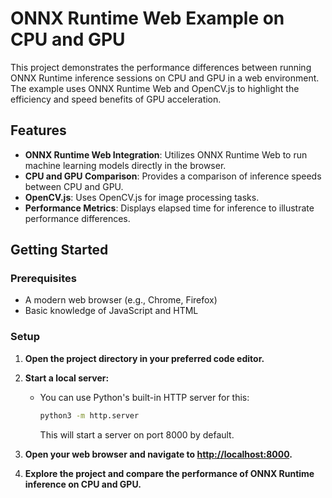 
# ONNX Runtime Web Example on CPU and GPU

This project demonstrates the performance differences between running ONNX Runtime inference sessions on CPU and GPU in a web environment. The example uses ONNX Runtime Web and OpenCV.js to highlight the efficiency and speed benefits of GPU acceleration.

## Features

- **ONNX Runtime Web Integration**: Utilizes ONNX Runtime Web to run machine learning models directly in the browser.
- **CPU and GPU Comparison**: Provides a comparison of inference speeds between CPU and GPU.
- **OpenCV.js**: Uses OpenCV.js for image processing tasks.
- **Performance Metrics**: Displays elapsed time for inference to illustrate performance differences.

## Getting Started

### Prerequisites

- A modern web browser (e.g., Chrome, Firefox)
- Basic knowledge of JavaScript and HTML

### Setup

1. **Open the project directory in your preferred code editor.**

2. **Start a local server:**
   - You can use Python's built-in HTTP server for this:
     ```bash
     python3 -m http.server
     ```
     This will start a server on port 8000 by default.

3. **Open your web browser and navigate to [http://localhost:8000](http://localhost:8000).**

4. **Explore the project and compare the performance of ONNX Runtime inference on CPU and GPU.**

     
